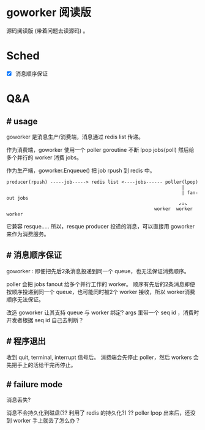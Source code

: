 # goworker 阅读版

源码阅读版 (带着问题去读源码) 。 

# Sched   

- [x] 消息顺序保证 

# Q&A

## # usage  

goworker 是消息生产/消费端，消息通过 redis list 传递。 

作为消费端，goworker 使用一个 poller goroutine 不断 lpop jobs(poll) 然后给多个并行的 worker 消费 jobs。  

作为生产端，goworker.Enqueue() 把 job rpush 到 redis 中。  

```
producer(rpush) -----job-----> redis list <----jobs------ poller(lpop)
                                                                |
                                                                | fan-out jobs
                                                               ↙↓↘
                                                      worker  worker  worker 
```

它兼容 resque.....  所以，resque producer 投递的消息，可以直接用 goworker 来作为消费服务。

## # 消息顺序保证  

goworker : 即便把先后2条消息投递到同一个 queue，也无法保证消费顺序。

poller 会把 jobs fanout 给多个并行工作的 worker。 顺序有先后的2条消息即便按顺序投递到同一个 queue，也可能同时被2个 worker 接收，所以 worker消费顺序无法保证。 

改造 goworker 让其支持 queue 与 worker 绑定?  args 里带一个 seq id ，消费时开发者根据 seq id 自己去判断？ 

## # 程序退出 

收到 quit, terminal, interrupt 信号后。 消费端会先停止 poller，然后 workers 会先把手上的活给干完再停止。 

## # failure mode 

消息丢失?   

消息不会持久化到磁盘(?? 利用了 redis 的持久化?) ?? poller lpop 出来后，还没到 worker 手上就丢了怎么办？  


